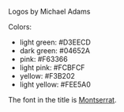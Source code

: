 Logos by Michael Adams

Colors:
- light green: #D3EECD
- dark green: #04652A
- pink: #F63366
- light pink: #FCBFCF
- yellow: #F3B202
- light yellow: #FEE5A0

The font in the title is [Montserrat](https://fonts.google.com/specimen/Montserrat).

